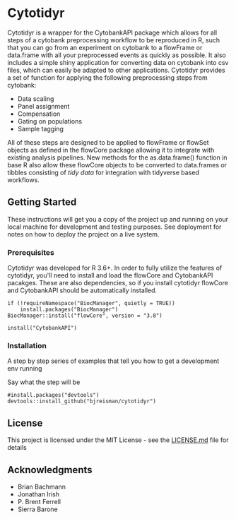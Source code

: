# Cytotidyr

Cytotidyr is a wrapper for the CytobankAPI package which allows for all steps of a cytobank preprocessing workflow to be reproduced in R, such that you can go from an experiment on cytobank to a flowFrame or data.frame with all your preprocessed events as quickly as possible. It also includes a simple shiny application for converting data on cytobank into csv files, which can easily be adapted to other applications. 
Cytotidyr provides a set of function for applying the following preprocessing steps from cytobank:
- Data scaling
- Panel assignment
- Compensation
- Gating on populations
- Sample tagging

All of these steps are designed to be applied to flowFrame or flowSet objects as defined in the flowCore package allowing it to integrate with existing analysis pipelines. New methods for the as.data.frame() function in base R also allow these flowCore objects to be converted to data.frames or tibbles consisting of _*tidy data*_ for integration with tidyverse based workflows.
 

## Getting Started

These instructions will get you a copy of the project up and running on your local machine for development and testing purposes. See deployment for notes on how to deploy the project on a live system.

### Prerequisites

Cytotidyr was developed for R 3.6+. In order to fully utilize the features of cytotidyr, you'll need to install and load the flowCore and CytobankAPI pacakges. These are also dependencies, so if you install cytotidyr flowCore and CytobankAPI should be automatically installed. 
```
if (!requireNamespace("BiocManager", quietly = TRUE))
    install.packages("BiocManager")
BiocManager::install("flowCore", version = "3.8")

install("CytobankAPI")
```

### Installation

A step by step series of examples that tell you how to get a development env running

Say what the step will be

```
#install.packages("devtools")
devtools::install_github("bjreisman/cytotidyr")
```

## License

This project is licensed under the MIT License - see the [LICENSE.md](LICENSE.md) file for details

## Acknowledgments
* Brian Bachmann
* Jonathan Irish
* P. Brent Ferrell
* Sierra Barone 

